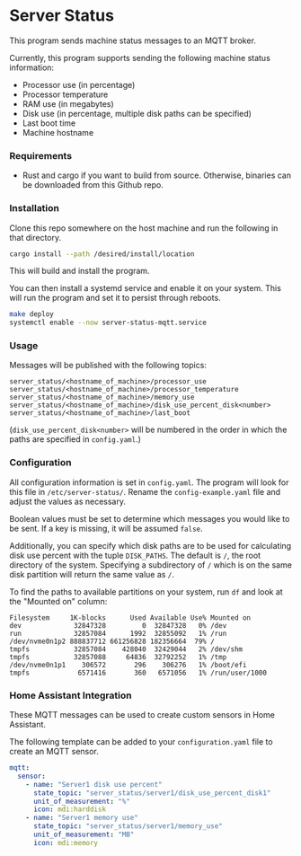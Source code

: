 # Server Status

This program sends machine status messages to an MQTT broker.

Currently, this program supports sending the following machine status information:
- Processor use (in percentage)
- Processor temperature
- RAM use (in megabytes)
- Disk use (in percentage, multiple disk paths can be specified)
- Last boot time
- Machine hostname

### Requirements
- Rust and cargo if you want to build from source. Otherwise, binaries can be downloaded from this Github repo.

### Installation
Clone this repo somewhere on the host machine and run the following in that directory.

```bash
cargo install --path /desired/install/location
```

This will build and install the program.

You can then install a systemd service and enable it on your system. This will run the program and set it to persist through reboots.

```bash
make deploy
systemctl enable --now server-status-mqtt.service
```

### Usage
Messages will be published with the following topics:

`server_status/<hostname_of_machine>/processor_use`
`server_status/<hostname_of_machine>/processor_temperature`
`server_status/<hostname_of_machine>/memory_use`
`server_status/<hostname_of_machine>/disk_use_percent_disk<number>`
`server_status/<hostname_of_machine>/last_boot`

(`disk_use_percent_disk<number>` will be numbered in the order in which the paths are specified in `config.yaml`.)

### Configuration
All configuration information is set in `config.yaml`. The program will look for this file in `/etc/server-status/`. Rename the `config-example.yaml` file and adjust the values as necessary.

Boolean values must be set to determine which messages you would like to be sent. If a key is missing, it will be assumed `false`.

Additionally, you can specify which disk paths are to be used for calculating disk use percent with the tuple `DISK_PATHS`. The default is `/`, the root directory of the system. Specifying a subdirectory of `/` which is on the same disk partition will return the same value as `/`.

To find the paths to available partitions on your system, run `df` and look at the "Mounted on" column:

```
Filesystem     1K-blocks      Used Available Use% Mounted on
dev             32847328         0  32847328   0% /dev
run             32857084      1992  32855092   1% /run
/dev/nvme0n1p2 888837712 661256828 182356664  79% /
tmpfs           32857084    428040  32429044   2% /dev/shm
tmpfs           32857088     64836  32792252   1% /tmp
/dev/nvme0n1p1    306572       296    306276   1% /boot/efi
tmpfs            6571416       360   6571056   1% /run/user/1000
```

### Home Assistant Integration
These MQTT messages can be used to create custom sensors in Home Assistant.

The following template can be added to your `configuration.yaml` file to create an MQTT sensor.

```yaml
mqtt:
  sensor:
    - name: "Server1 disk use percent"
      state_topic: "server_status/server1/disk_use_percent_disk1"
      unit_of_measurement: "%"
      icon: mdi:harddisk
    - name: "Server1 memory use"
      state_topic: "server_status/server1/memory_use"
      unit_of_measurement: "MB"
      icon: mdi:memory
```

